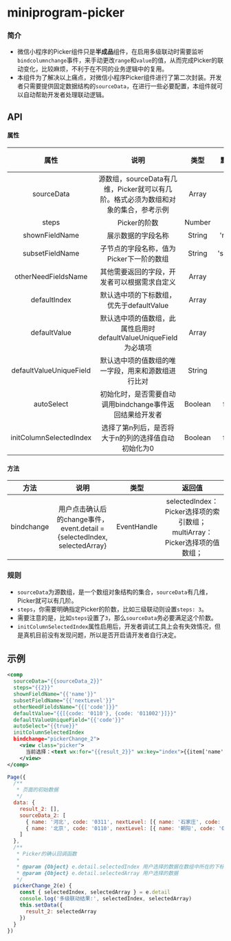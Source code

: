 # miniprogram-picker

### 简介

- 微信小程序的Picker组件只是**半成品**组件，在启用多级联动时需要监听`bindcolumnchange`事件，来手动更改`range`和`value`的值，从而完成Picker的联动变化，比较麻烦，不利于在不同的业务逻辑中的复用。
- 本组件为了解决以上痛点，对微信小程序Picker组件进行了第二次封装。开发者只需要提供固定数据结构的`sourceData`，在进行一些必要配置，本组件就可以自动帮助开发者处理联动逻辑。

## API

#### 属性

|          属性           |                             说明                             |  类型   |  默认值  | 是否必填 |
| :---------------------: | :----------------------------------------------------------: | :-----: | :------: | :------: |
|       sourceData        | 源数组，sourceData有几维，Picker就可以有几阶。格式必须为数组和对象的集合，参考示例 |  Array  |    []    |   true   |
|          steps          |                         Picker的阶数                         | Number  |    1     |   true   |
|     shownFieldName      |                      展示数据的字段名称                      | String  |  'name'  |  false   |
|     subsetFieldName     |           子节点的字段名称，值为Picker下一阶的数组           | String  | 'subset' |  false   |
|   otherNeedFieldsName   |         其他需要返回的字段，开发者可以根据需求自定义         |  Array  |    []    |  false   |
|      defaultIndex       |           默认选中项的下标数组，优先于defaultValue           |  Array  |    []    |  false   |
|      defaultValue       | 默认选中项的值数组，此属性启用时defaultValueUniqueField为必填项 |  Array  |    []    |  false   |
| defaultValueUniqueField |      默认选中项的值数组的唯一字段，用来和源数组进行比对      | String  |    ''    |    -     |
|       autoSelect        |   初始化时，是否需要自动调用bindchange事件返回结果给开发者   | Boolean |  false   |  false   |
| initColumnSelectedIndex |     选择了第n列后，是否将大于n的列的选择值自动初始化为0      | Boolean |  false   |  false   |

#### 方法

|    方法    |                             说明                             |    类型     |                            返回值                            |
| :--------: | :----------------------------------------------------------: | :---------: | :----------------------------------------------------------: |
| bindchange | 用户点击确认后的change事件，event.detail = {selectedIndex, selectedArray} | EventHandle | selectedIndex：Picker选择项的索引数组； multiArray：Picker选择项的值数组； |


### 规则

- `sourceData`为源数组，是一个数组对象结构的集合，`sourceData`有几维，Picker就可以有几阶。
- `steps`，你需要明确指定Picker的阶数，比如三级联动则设置`steps: 3`。
- 需要注意的是，比如`steps`设置了`3`，那么`sourceData`务必要满足这个阶数。
- `initColumnSelectedIndex`属性启用后，开发者调试工具上会有失效情况，但是真机目前没有发现问题，所以是否开启请开发者自行决定。

## 示例

```xml
<comp
  sourceData="{{sourceData_2}}"
  steps="{{2}}"
  shownFieldName="{{'name'}}"
  subsetFieldName="{{'nextLevel'}}"
  otherNeedFieldsName="{{['code']}}"
  defaultValue="{{[{code: '0110'}, {code: '011002'}]}}"
  defaultValueUniqueField="{{'code'}}"
  autoSelect="{{true}}"
  initColumnSelectedIndex
  bindchange="pickerChange_2">
    <view class="picker">
      当前选择：<text wx:for="{{result_2}}" wx:key="index">{{item['name']}}，</text>
    </view>
</comp>
```

```js
Page({
  /**
   * 页面的初始数据
   */
  data: {
    result_2: [],
    sourceData_2: [
      { name: '河北', code: '0311', nextLevel: [{ name: '石家庄', code: '031101' }, { name: '保定', code: '031102' }]},
      { name: '北京', code: '0110', nextLevel: [{ name: '朝阳', code: '011001' }, { name: '海淀', code: '011002' }]},
    ]
  },
  /**
   * Picker的确认回调函数
   *
   * @param {Object} e.detail.selectedIndex 用户选择的数据在数组中所在的下标
   * @param {Object} e.detail.selectedArray 用户选择的数据
   */
  pickerChange_2(e) {
    const { selectedIndex, selectedArray } = e.detail
    console.log('多级联动结果:', selectedIndex, selectedArray)
    this.setData({
      result_2: selectedArray
    })
  }
})
```

